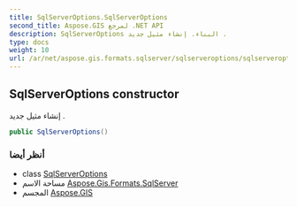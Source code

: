 ```yaml
---
title: SqlServerOptions.SqlServerOptions
second_title: Aspose.GIS لمرجع .NET API
description: SqlServerOptions البناء. إنشاء مثيل جديد .
type: docs
weight: 10
url: /ar/net/aspose.gis.formats.sqlserver/sqlserveroptions/sqlserveroptions/
---
```

## SqlServerOptions constructor

إنشاء مثيل جديد .

```csharp
public SqlServerOptions()
```

### أنظر أيضا

* class [SqlServerOptions](../)
* مساحة الاسم [Aspose.Gis.Formats.SqlServer](../../sqlserveroptions/)
* المجسم [Aspose.GIS](../../../)



